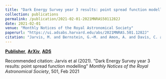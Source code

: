 ```yaml
---
title: "Dark Energy Survey year 3 results: point spread function modelling"
collection: publications
permalink: /publication/2021-02-01-2021MNRAS5011282J
date: 2021-02-01
venue: "Monthly Notices of the Royal Astronomical Society"
paperurl: "https://ui.adsabs.harvard.edu/abs/2021MNRAS.501.1282J"
citation: "Jarvis, M. and Bernstein, G.~M. and Amon, A. and Davis, C. and L'eget, P.~F. and Bechtol, K. and Harrison, I. and Gatti, M. and Roodman, A. and Chang, C. and Chen, R. and Choi, A. and Desai, S. and Drlica-Wagner, A. and Gruen, D. and Gruendl, R.~A. and Hernandez, A. and MacCrann, N. and Meyers, J. and Navarro-Alsina, A. and Pandey, S. and Plazas, A.~A. and Secco, L.~F. and Sheldon, E. and Troxel, M.~A. and Vorperian, S. and Wei, K. and Zuntz, J. and Abbott, T.~M.~C. and Aguena, M. and Allam, S. and Avila, S. and Bhargava, S. and Bridle, S.~L. and Brooks, D. and Carnero Rosell, A. and Carrasco Kind, M. and Carretero, J. and Costanzi, M. and da Costa, L.~N. and De Vicente, J. and Diehl, H.~T. and Doel, P. and Everett, S. and Flaugher, B. and Fosalba, P. and Frieman, J. and Garc'ia-Bellido, J. and Gaztanaga, E. and Gerdes, D.~W. and Gutierrez, G. and Hinton, S.~R. and Hollowood, D.~L. and Honscheid, K. and James, D.~J. and Kent, S. and Kuehn, K. and Kuropatkin, N. and Lahav, O. and Maia, M.~A.~G. and March, M. and Marshall, J.~L. and Melchior, P. and Menanteau, F. and Miquel, R. and Ogando, R.~L.~C. and Paz-Chinch'on, F. and Rykoff, E.~S. and Sanchez, E. and Scarpine, V. and Schubnell, M. and Serrano, S. and Sevilla-Noarbe, I. and Smith, M. and Suchyta, E. and Swanson, M.~E.~C. and Tarle, G. and Varga, T.~N. and Walker, A.~R. and Wester, W. and Wilkinson, R.~D. and (DES Collaboration). &quot;Dark Energy Survey year 3 results: point spread function modelling.&quot; <i>Monthly Notices of the Royal Astronomical Society</i>, 501, Feb 2021"
---
```


[**Publisher**](http://doi.org/10.1093/mnras/staa3679), [**ArXiv**](https://arxiv.org/abs/2011.03409), [**ADS**](https://ui.adsabs.harvard.edu/abs/2021MNRAS.501.1282J)

Recommended citation: Jarvis et al (2021). "Dark Energy Survey year 3 results: point spread function modelling" <i>Monthly Notices of the Royal Astronomical Society</i>, 501, Feb 2021
